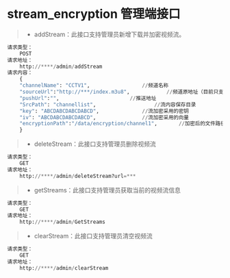 # stream_encryption 管理端接口

> * addStream：此接口支持管理员新增下载并加密视频流。

```python
请求类型：
	POST
请求地址：
	http://****/admin/addStream
请求内容：
	{
	"channelName": "CCTV1",					//频道名称
	"sourceUrl":"http://***/index.m3u8",			//频道原地址（目前只支持m3u8）
	"pushUrl":"",						//推送地址
	"SrcPath": "channellist",	    			//流内容保存目录
	"key": "ABCDABCDABCDABCD",				//流加密采用的密钥
	"iv": "ABCDABCDABCDABCD",				//流加密采用的向量
	"encryptionPath":"/data/encryption/channel1",		//加密后的文件路径
	}

```

> * deleteStream：此接口支持管理员删除视频流

```python
请求类型：
	GET
请求地址：
	http://****/admin/deleteStream?url=***

```

> * getStreams：此接口支持管理员获取当前的视频流信息

```python
请求类型：
	GET
请求地址：
	http://****/admin/GetStreams

```

> * clearStream：此接口支持管理员清空视频流

```python
请求类型：
	GET
请求地址：
	http://****/admin/clearStream

```

